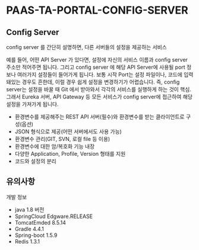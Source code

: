 # PAAS-TA-PORTAL-CONFIG-SERVER


## Config Server
config server 를 간단히 설명하면, 다른 서버들의 설정을 제공하는 서비스

예를 들어, 어떤 API Server 가 있다면, 설정에 자신의 서비스 이름과 config server 주소만 적어주면 됩니다. 그리고 config server 에 해당 API Server에 사용될 port 정보나 여러가지 설정들이 들어가게 됩니다. 보통 시작 Port는 설정 파일이나, 코드에 입력돼있는 경우도 흔한데, 이럴 경우 쉽게 설정을 변경하기가 어렵습니다. 즉, config server는 설정을 바꿀 때 Git 에서 받아와서 각각의 서비스를 실행하게 하는 것이 핵심. 그래서 Eureka 서버, API Gateway 등 모든 서비스가 config server에 접근하여 해당 설정을 가져가게 됩니다.

- 환경변수를 제공해주는 REST API 서버(필수)와  환경변수를 받는 클라이언트로 구성(옵션)
- JSON 형식으로 제공(어떤 서버에서도 사용 가능)
- 환경변수 관리(GIT, SVN, 로컬 file 등 이용)
- 환경변수에 대한 암/복호화 기능 내장
- 다양한 Application, Profile, Version 형태를 지원
- 코드와 설정의 분리


## 유의사항

개발 정보
- java 1.8 버전
- SpringCloud Edgware.RELEASE 
- TomcatEmded 8.5.14
- Gradle 4.4.1
- Spring-boot 1.5.9
- Redis 1.3.1


